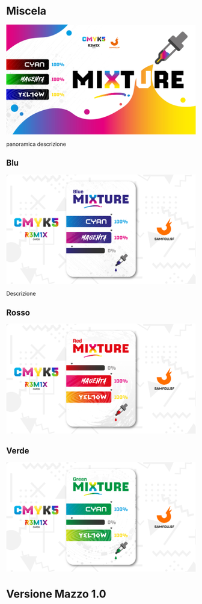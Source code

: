 # Miscela

![miscela](../eg/5/pptxmix.jpg)

panoramica descrizione

## Blu

![blumix](../eg/5/bluemix.jpg)

Descrizione

## Rosso

![rossomix](../eg/5/redmix.jpg)

## Verde

![verdemix](../eg/5/greenmix.jpg)

# Versione Mazzo 1.0